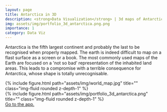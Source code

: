 ```yaml
---
layout: page
title: Antarctica in 3D
description: <strong>Data Visualization</strong> | 3d maps of Antarctica
img: assets/img/portfolio_3d_antarctica.png.png
importance: 1
category: Data Viz
---
```


Antarctica is the fifth largest continent and probably the last to be recognised when properly mapped. The earth is indeed difficult to map on a flast surface as a screen or a book. The most commonly used maps of the Earth are focused on a 'not so bad' representation of the inhabited land areas. This leads to a compromise with a terrible consequence for Antarctica, whose shape is totally unrecognisable.

<div class="row">
           {% include figure.html path="assets/img/world_map.jpg" title="" class="img-fluid rounded z-depth-1" %}
</div>



<div class="row">
           {% include figure.html path="assets/img/portfolio_3d_antarctica.png" title="" class="img-fluid rounded z-depth-1" %}
</div>
<a href="https://ige-vis.univ-grenoble-alpes.fr/antarcticaStory/index3d.html"> Go to the app.</a>
